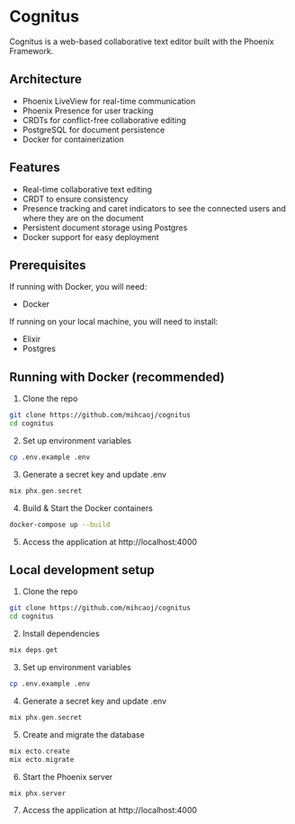 # Cognitus

Cognitus is a web-based collaborative text editor built with the Phoenix Framework.

## Architecture

- Phoenix LiveView for real-time communication
- Phoenix Presence for user tracking
- CRDTs for conflict-free collaborative editing
- PostgreSQL for document persistence
- Docker for containerization

## Features

- Real-time collaborative text editing
- CRDT to ensure consistency
- Presence tracking and caret indicators to see the connected users and where they are on the document
- Persistent document storage using Postgres
- Docker support for easy deployment

## Prerequisites

If running with Docker, you will need:
- Docker

If running on your local machine, you will need to install:
- Elixir 
- Postgres 

## Running with Docker (recommended)

1. Clone the repo
```bash
git clone https://github.com/mihcaoj/cognitus
cd cognitus
```

2. Set up environment variables
```bash
cp .env.example .env
```

3. Generate a secret key and update .env
```elixir
mix phx.gen.secret
```

4. Build & Start the Docker containers
```bash
docker-compose up --build
```

5. Access the application at http://localhost:4000

## Local development setup

1. Clone the repo
```bash
git clone https://github.com/mihcaoj/cognitus
cd cognitus
```

2. Install dependencies
```elixir
mix deps.get
```

3. Set up environment variables
```bash
cp .env.example .env
```

4. Generate a secret key and update .env
```elixir
mix phx.gen.secret
```

5. Create and migrate the database
```elixir
mix ecto.create
mix ecto.migrate
```

6. Start the Phoenix server
```elixir
mix phx.server
```

7. Access the application at http://localhost:4000
